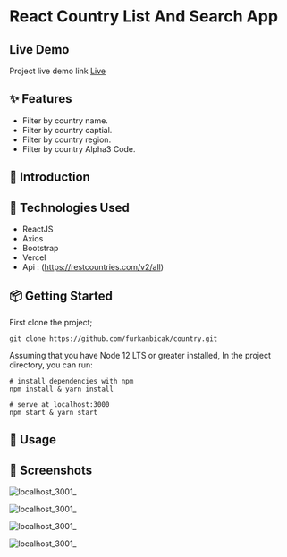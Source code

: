 # React Country List And Search App

## Live Demo
Project live demo link [Live](https://country-drab.vercel.app)
## ✨ Features

- Filter by country name.
- Filter by country captial.
- Filter by country region.
- Filter by country Alpha3 Code.


## 📣 Introduction


## 🔨 Technologies Used
- ReactJS
- Axios
- Bootstrap
- Vercel
- Api : (https://restcountries.com/v2/all) 

## 📦 Getting Started

First clone the project;
```
git clone https://github.com/furkanbicak/country.git

```
Assuming that you have Node 12 LTS or greater installed, In the project directory, you can run:

```
# install dependencies with npm
npm install & yarn install

# serve at localhost:3000
npm start & yarn start

```

## 🔨 Usage



## 🤩 Screenshots

![localhost_3001_](https://user-images.githubusercontent.com/80355473/170128290-f742761b-13c9-44ba-a352-8f34056cc244.png)

![localhost_3001_](https://user-images.githubusercontent.com/80355473/170128534-59cfcbbc-09b8-41df-8814-a2ec5e432876.png)

![localhost_3001_](https://user-images.githubusercontent.com/80355473/170128895-0fa7d568-1522-434e-8e78-2cc3d587b975.png)

![localhost_3001_](https://user-images.githubusercontent.com/80355473/170129001-bf11f82d-080c-4908-8777-ce68e067d89a.png)

